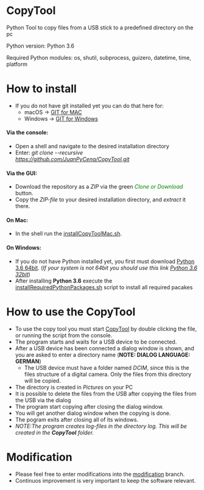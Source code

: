 # CopyTool
Python Tool to copy files from a USB stick to a predefined directory on the pc

Python version:
Python 3.6

Required Python modules:
os, shutil, subprocess, guizero, datetime, time, platform  


# How to install
* If you do not have git installed yet you can do that here for:
  * macOS -> [GIT for MAC](https://sourceforge.net/projects/git-osx-installer/files/latest/download)
  * Windows -> [GIT for Windows](https://github.com/git-for-windows/git/releases/download/v2.15.1.windows.2/Git-2.15.1.2-64-bit.exe)
#### Via the console:  
* Open a shell and navigate to the desired installation directory
* Enter: *git clone --recursive https://github.com/JuanPyCena/CopyTool.git*

#### Via the GUI:
* Download the repository as a *ZIP* via the green <span style="color:green"> *Clone or Download* </span> button.
* Copy the *ZIP-file* to your desired installation directory, and *extract* it there.

#### On Mac:
* In the shell run the [installCopyToolMac.sh](installCopyToolMac.sh).

#### On Windows:
* If you do not have Python installed yet, you first must download [Python 3.6 64bit](https://www.python.org/ftp/python/3.6.0/python-3.6.0-amd64.exe). (_If your system is not 64bit you should use this link [Python 3.6 32bit](https://www.python.org/ftp/python/3.6.0/python-3.6.0.exe)_)
* After installing **Python 3.6** execute the [installRequiredPythonPackages.sh](installRequiredPythonPackages.sh) script to install all required pacakes

# How to use the CopyTool

* To use the copy tool you must start [CopyTool](CopyTool.py) by double clicking the file, or running the script from the console.
* The program starts and waits for a USB device to be connected.
* After a USB device has been connected a dialog window is shown, and you are asked to enter a directory name (**NOTE: DIALOG LANGUAGE: GERMAN**)
  * The USB device must have a folder named _DCIM_, since this is the files structure of a digital camera. 
  Only the files from this directory will be copied.
* The directory is created in _Pictures_ on your PC
* It is possible to delete the files from the USB after copying the files from the USB via the dialog
* The program start copying after closing the dialog window.
* You will get another dialog window when the copying is done.
* The pogram exits after closing all of its windows.
* *NOTE:The program creates *log-files* in the directory *log*. This will be created in the **CopyTool** folder.*

# Modification
* Please feel free to enter modifications into the [modification](https://github.com/JuanPyCena/CopyTool/tree/public_modification_branch) branch.
* Continuos improvement is very important to keep the software relevant.
